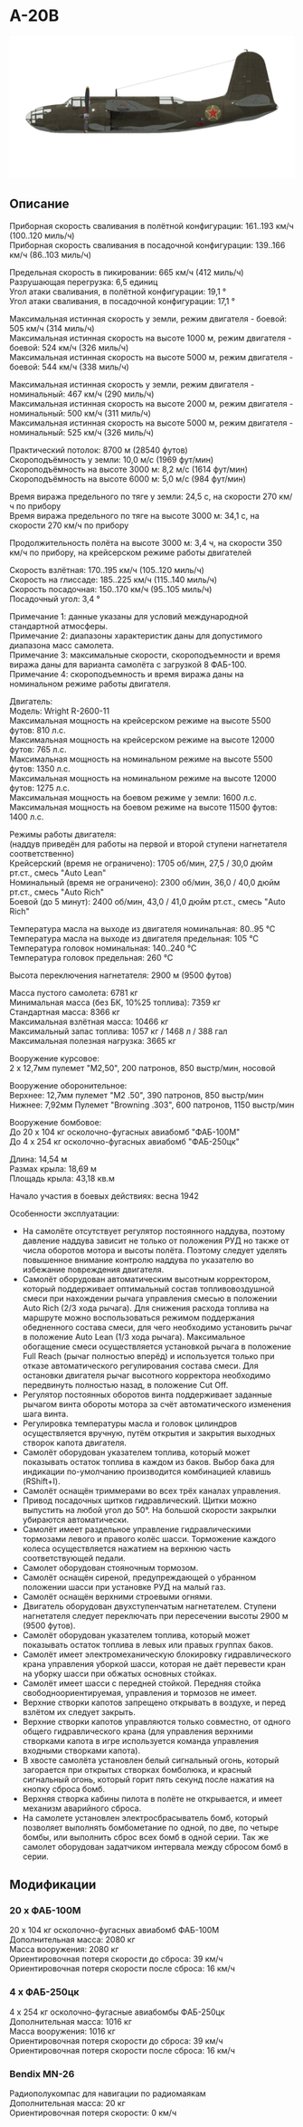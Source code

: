 # A-20B  
  
![a20b](../images/a20b.png)  
  
## Описание  
  
Приборная скорость сваливания в полётной конфигурации: 161..193 км/ч (100..120 миль/ч)  
Приборная скорость сваливания в посадочной конфигурации: 139..166 км/ч (86..103 миль/ч)  
  
Предельная скорость в пикировании: 665 км/ч (412 миль/ч)  
Разрушающая перегрузка: 6,5 единиц  
Угол атаки сваливания, в полётной конфигурации: 19,1 °  
Угол атаки сваливания, в посадочной конфигурации: 17,1 °  
  
Максимальная истинная скорость у земли, режим двигателя - боевой: 505 км/ч (314 миль/ч)  
Максимальная истинная скорость на высоте 1000 м, режим двигателя - боевой: 524 км/ч (326 миль/ч)  
Максимальная истинная скорость на высоте 5000 м, режим двигателя - боевой: 544 км/ч (338 миль/ч)  
  
Максимальная истинная скорость у земли, режим двигателя - номинальный: 467 км/ч (290 миль/ч)  
Максимальная истинная скорость на высоте 2000 м, режим двигателя - номинальный: 500 км/ч (311 миль/ч)  
Максимальная истинная скорость на высоте 5000 м, режим двигателя - номинальный: 525 км/ч (326 миль/ч)  
  
Практический потолок: 8700 м (28540 футов)  
Скороподъёмность у земли: 10,0 м/с (1969 фут/мин)  
Скороподъёмность на высоте 3000 м: 8,2 м/с (1614 фут/мин)  
Скороподъёмность на высоте 6000 м: 5,0 м/с (984 фут/мин)  
  
Время виража предельного по тяге у земли: 24,5 с, на скорости 270 км/ч по прибору  
Время виража предельного по тяге на высоте 3000 м: 34,1 с, на скорости 270 км/ч по прибору  
  
Продолжительность полёта на высоте 3000 м: 3,4 ч, на скорости 350 км/ч по прибору, на крейсерском режиме работы двигателей   
  
Скорость взлётная: 170..195 км/ч (105..120 миль/ч)  
Скорость на глиссаде: 185..225 км/ч (115..140 миль/ч)  
Скорость посадочная: 150..170 км/ч (95..105 миль/ч)  
Посадочный угол: 3,4 °  
  
Примечание 1: данные указаны для условий международной стандартной атмосферы.  
Примечание 2: диапазоны характеристик даны для допустимого диапазона масс самолета.  
Примечание 3: максимальные скорости, скороподъемности и время виража даны для варианта самолёта с загрузкой 8 ФАБ-100.  
Примечание 4: скороподъемность и время виража даны на номинальном режиме работы двигателя.  
  
Двигатель:  
Модель: Wright R-2600-11  
Максимальная мощность на крейсерском режиме на высоте 5500 футов: 810 л.с.  
Максимальная мощность на крейсерском режиме на высоте 12000 футов: 765 л.с.  
Максимальная мощность на номинальном режиме на высоте 5500 футов: 1350 л.с.  
Максимальная мощность на номинальном режиме на высоте 12000 футов: 1275 л.с.  
Максимальная мощность на боевом режиме у земли: 1600 л.с.  
Максимальная мощность на боевом режиме на высоте 11500 футов: 1400 л.с.  
  
Режимы работы двигателя:  
(наддув приведён для работы на первой и второй ступени нагнетателя соответственно)  
Крейсерский (время не ограничено): 1705 об/мин, 27,5 / 30,0 дюйм рт.ст., смесь "Auto Lean"   
Номинальный (время не ограничено): 2300 об/мин, 36,0 / 40,0 дюйм рт.ст., смесь "Auto Rich"   
Боевой (до 5 минут): 2400 об/мин, 43,0 / 41,0 дюйм рт.ст., смесь "Auto Rich"   
  
Температура масла на выходе из двигателя номинальная: 80..95 °С  
Температура масла на выходе из двигателя предельная: 105 °С  
Температура головок номинальная: 140..240 °С  
Температура головок предельная: 260 °С  
  
Высота переключения нагнетателя: 2900 м (9500 футов)  
  
Масса пустого самолета: 6781 кг  
Минимальная масса (без БК, 10%25 топлива): 7359 кг  
Стандартная масса: 8366 кг  
Максимальная взлётная масса: 10466 кг  
Максимальный запас топлива: 1057 кг / 1468 л / 388 гал  
Максимальная полезная нагрузка: 3665 кг  
  
Вооружение курсовое:  
2 x 12,7мм пулемет "M2,50", 200 патронов, 850 выстр/мин, носовой  
  
Вооружение оборонительное:  
Верхнее: 12,7мм пулемет "M2 .50", 390 патронов, 850 выстр/мин  
Нижнее: 7,92мм Пулемет "Browning .303", 600 патронов, 1150 выстр/мин  
  
Вооружение бомбовое:  
До 20 x 104 кг осколочно-фугасных авиабомб "ФАБ-100М"  
До 4 x 254 кг осколочно-фугасных авиабомб "ФАБ-250цк"  
  
Длина: 14,54 м  
Размах крыла: 18,69 м  
Площадь крыла: 43,18 кв.м  
  
Начало участия в боевых действиях: весна 1942  
  
Особенности эксплуатации:  
- На самолёте отсутствует регулятор постоянного наддува, поэтому давление наддува зависит не только от положения РУД но также от числа оборотов мотора и высоты полёта. Поэтому следует уделять повышенное внимание контролю наддува по указателю во избежание повреждения двигателя.  
- Самолёт оборудован автоматическим высотным корректором, который поддерживает оптимальный состав топливовоздушной смеси при нахождении рычага управления смесью в положении Auto Rich (2/3 хода рычага). Для снижения расхода топлива на маршруте можно воспользоваться режимом поддержания обедненного состава смеси, для чего необходимо установить рычаг в положение Auto Lean (1/3 хода рычага). Максимальное обогащение смеси осуществляется установкой рычага в положение Full Reach (рычаг полностью вперёд) и используется только при отказе автоматического регулирования состава смеси. Для остановки двигателя рычаг высотного корректора необходимо передвинуть полностью назад, в положение Cut Off.  
- Регулятор постоянных оборотов винта поддерживает заданные рычагом винта обороты мотора за счёт автоматического изменения шага винта.  
- Регулировка температуры масла и головок цилиндров осуществляется вручную, путём открытия и закрытия выходных створок капота двигателя.  
- Самолёт оборудован указателем топлива, который может показывать остаток топлива в каждом из баков. Выбор бака для индикации по-умолчанию производится комбинацией клавишь (RShift+I).  
- Самолёт оснащён триммерами во всех трёх каналах управления.  
- Привод посадочных щитков гидравлический. Щитки можно выпустить на любой угол до 50°. На большой скорости закрылки убираются автоматически.  
- Самолёт имеет раздельное управление гидравлическими тормозами левого и правого колёс шасси. Торможение каждого колеса осуществляется нажатием на верхнюю часть соответствующей педали.  
- Самолет оборудован стояночным тормозом.  
- Самолёт оснащён сиреной, предупреждающей о убранном положении шасси при установке РУД на малый газ.   
- Самолёт оснащён верхними строевыми огнями.  
- Двигатель оборудован двухступенчатым нагнетателем. Ступени нагнетателя следует переключать при пересечении высоты 2900 м (9500 футов).  
- Самолёт оборудован указателем топлива, который может показывать остаток топлива в левых или правых группах баков.  
- Самолёт имеет электромеханическую блокировку гидравлического крана управления уборкой шасси, которая не даёт перевести кран на уборку шасси при обжатых основных стойках.  
- Самолёт имеет шасси с передней стойкой. Передняя стойка свободноориентируемая, управления и тормозов не имеет.  
- Верхние створки капотов запрещено открывать в воздухе, и перед взлётом их следует закрыть.  
- Верхние створки капотов управляются только совместно, от одного общего гидравлического крана (для управления верхними створками капота в игре используется команда управления входными створками капота).  
- В хвосте самолёта установлен белый сигнальный огонь, который загорается при открытых створках бомболюка, и красный сигнальный огонь, который горит пять секунд после нажатия на кнопку сброса бомб.  
- Верхняя створка кабины пилота в полёте не открывается, и имеет механизм аварийного сброса.  
- На самолете установлен электросбрасыватель бомб, который позволяет выполнять бомбометание по одной, по две, по четыре бомбы, или выполнить сброс всех бомб в одной серии. Так же самолет оборудован задатчиком интервала между сбросом бомб в серии.  
  
## Модификации  
  
  
### 20 x ФАБ-100М  
  
20 x 104 кг осколочно-фугасных авиабомб ФАБ-100М  
Дополнительная масса: 2080 кг  
Масса вооружения: 2080 кг  
Ориентировочная потеря скорости до сброса: 39 км/ч  
Ориентировочная потеря скорости после сброса: 16 км/ч  
  
### 4 x ФАБ-250цк  
  
4 x 254 кг осколочно-фугасные авиабомбы ФАБ-250цк  
Дополнительная масса: 1016 кг  
Масса вооружения: 1016 кг  
Ориентировочная потеря скорости до сброса: 39 км/ч  
Ориентировочная потеря скорости после сброса: 16 км/ч  ﻿
  
### Bendix MN-26  
  
Радиополукомпас для навигации по радиомаякам  
Дополнительная масса: 20 кг  
Ориентировочная потеря скорости: 0 км/ч  